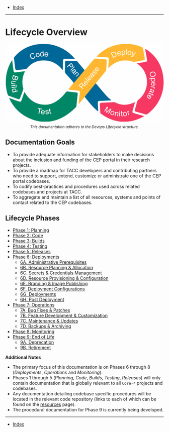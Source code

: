 - [Index](../index.md)

---

# Lifecycle Overview

<p align="center">
  <img src="../assets/img/devops-lifecycle.png" alt="devops-lifecycle logo">
  <br/>
  <sub><i>This documentation adheres to the Devops Lifecycle structure.</i></sub>
</p>

## Documentation Goals

- To provide adequate information for stakeholders to make decisions about the inclusion and funding of the CEP portal in their research projects.
- To provide a roadmap for TACC developers and contributing partners who need to support, extend, customize or administrate one of the CEP portal codebases.
- To codify best-practices and procedures used across related codebases and projects at TACC.
- To aggregate and maintain a list of all resources, systems and points of contact related to the CEP codebases.

## Lifecycle Phases

- [Phase 1: Planning](phase_01)
- [Phase 2: Code](phase_02)
- [Phase 3: Builds](phase_03)
- [Phase 4: Testing](phase_04)
- [Phase 5: Releases](phase_05)
- [Phase 6: Deployments](phase_06)
  - [6A. Administrative Prerequisites](phase_06#6a)
  - [6B. Resource Planning & Allocation](phase_06#6b)
  - [6C. Secrets & Credentials Management](phase_06#6c)
  - [6D. Resource Provisioning & Configuration](phase_06#6d)
  - [6E. Branding & Image Publishing](phase_06#6e)
  - [6F. Deployment Configurations](phase_06#6f)
  - [6G. Deployments](phase_06#6g)
  - [6H. Post Deployment](phase_06#6h)
- [Phase 7: Operations](phase_07)
  - [7A. Bug Fixes & Patches](phase_07#7a)
  - [7B. Feature Development & Customization](phase_07#7b)
  - [7C. Maintenance & Updates](phase_07#7c)
  - [7D. Backups & Archiving](phase_07#7d)
- [Phase 8: Monitoring](phase_08)
- [Phase 9: End of Life](phase_09)
  - [9A. Deprecation](phase_09#9a)
  - [9B. Retirement](phase_09#9b)

**Additional Notes**

- The primary focus of this documentation is on Phases 6 through 8 (_Deployments_, _Operations_ and _Monitoring_).
- Phases 1 through 5 (_Planning_, _Code_, _Builds_, _Testing_, _Releases_) will only contain documentation that is globally relevant to all `Core-*` projects and codebases.
- Any documentation detailing codebase specific procedures will be located in the relevant code repository (links to each of which can be found on the [resources](resources#top) page).
- The procedural documentation for Phase 9 is currently being developed.

---

- [Index](../index.md)
